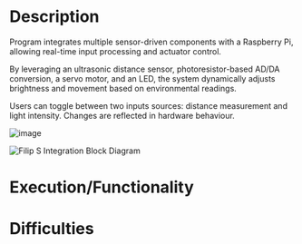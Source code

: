 # Description
Program integrates multiple sensor-driven components with a Raspberry Pi, allowing real-time input processing and actuator control. 

By leveraging an ultrasonic distance sensor, photoresistor-based AD/DA conversion, a servo motor, and an LED, the system dynamically adjusts brightness and movement based on environmental readings.

Users can toggle between two inputs sources: distance measurement and light intensity. Changes are reflected in hardware behaviour.

![image](https://github.com/user-attachments/assets/939225b7-0453-4e5d-91a2-0e9e0971d3a1)

![Filip S  Integration Block Diagram](https://github.com/user-attachments/assets/dd61ddfa-1871-4944-a325-ae0a7f650aea)

# Execution/Functionality


# Difficulties

